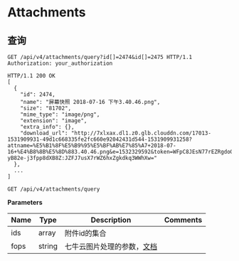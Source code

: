 # Attachments

## 查询

```http
GET /api/v4/attachments/query?id[]=2474&id[]=2475 HTTP/1.1
Authorization: your_authorization

```

```http
HTTP/1.1 200 OK
[
  {
    "id": 2474,
    "name": "屏幕快照 2018-07-16 下午3.40.46.png",
    "size": "81702",
    "mime_type": "image/png",
    "extension": "image",
    "extra_info": {},
    "download_url": "http://7xlxax.dl1.z0.glb.clouddn.com/17013-1531909931-49d1c668335fe2fc660e92042431d544-1531909931258?attname=%E5%B1%8F%E5%B9%95%E5%BF%AB%E7%85%A7+2018-07-16+%E4%B8%8B%E5%8D%883.40.46.png&e=1532329592&token=WFpC8JEsN77rEZRgdoQgQw-yB82e-j3fpp8dXB8Z:JZFJ7usX7rWZ6hxZgkdkq3WWhXw="
  },
  ...
]

```

`GET /api/v4/attachments/query`

**Parameters**

| Name | Type | Description | Comments |
| --- | --- | --- | ---- |
| ids | array | 附件id的集合 |
| fops | string | 七牛云图片处理的参数，[文档](https://developer.qiniu.com/search?keyword=%E5%9B%BE%E7%89%87%E5%A4%84%E7%90%86) |
